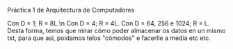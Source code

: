 Práctica 1 de Arquitectura de Computadores

Con D = 1; R = 8L.\n
Con D = 4; R = 4L.
Con D = 64, 256 e 1024; R = L.
Desta forma, temos que mirar cómo poder almacenar os datos en un mismo txt, para que así, poidamos telos "cómodos" e facerlle a media etc etc.

